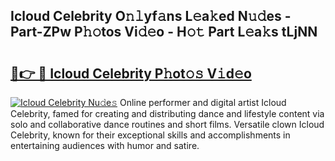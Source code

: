 ## Icloud Celebrity O𝚗𝚕yf𝚊ns L𝚎a𝚔ed N𝚞𝚍es - Part-ZPw P𝚑𝚘tos Vi𝚍𝚎o - H𝚘𝚝 Part L𝚎a𝚔s tLjNN

# <h2><a href="http://kfdrven.oniu.top/?m=Icloud+Celebrity">🔗👉 🔴 Icloud Celebrity P𝚑ot𝚘𝚜 V𝚒d𝚎o</a></h2>

[![Icloud Celebrity Nu𝚍e𝚜](https://i.imgur.com/0qMVB7G.gif)](http://kfdrven.oniu.top/?m=Icloud+Celebrity)
Online performer and digital artist Icloud Celebrity, famed for creating and distributing dance and lifestyle content via solo and collaborative dance routines and short films. Versatile clown Icloud Celebrity, known for their exceptional skills and accomplishments in entertaining audiences with humor and satire.  
